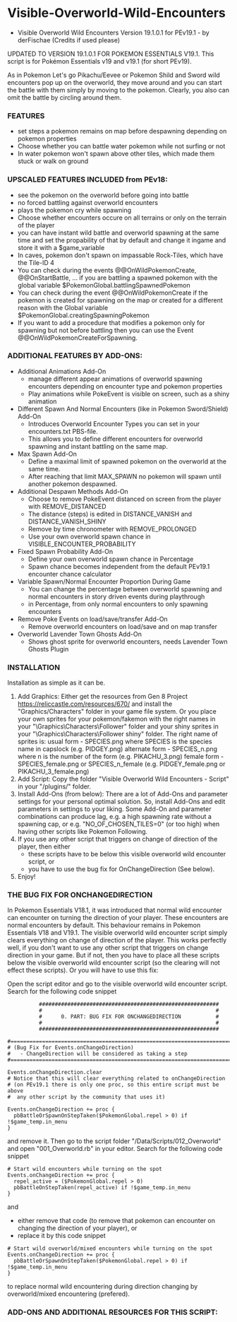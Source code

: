 # Visible-Overworld-Wild-Encounters

* Visible Overworld Wild Encounters Version 19.1.0.1 for PEv19.1 - by derFischae (Credits if used please)

UPDATED TO VERSION 19.1.0.1 FOR POKEMON ESSENTIALS V19.1. This script is for Pokémon Essentials v19 and v19.1 (for short PEv19).

As in Pokemon Let's go Pikachu/Eevee or Pokemon Shild and Sword wild encounters pop up on the overworld, they move around and you can start the battle with them simply by moving to the pokemon. Clearly, you also can omit the battle by circling around them.


### FEATURES
- set steps a pokemon remains on map before despawning depending on pokemon properties 
- Choose whether you can battle water pokemon while not surfing or not
- In water pokemon won't spawn above other tiles, which made them stuck or walk on ground
### UPSCALED FEATURES INCLUDED from PEv18:
- see the pokemon on the overworld before going into battle
- no forced battling against overworld encounters
- plays the pokemon cry while spawning
- Choose whether encounters occure on all terrains or only on the terrain of the player
- you can have instant wild battle and overworld spawning at the same time and set the propability of that by default and change it ingame and store it with a $game_variable
- In caves, pokemon don't spawn on impassable Rock-Tiles, which have the Tile-ID 4 
- You can check during the events @@OnWildPokemonCreate, @@OnStartBattle, ... if you are battling a spawned pokemon with the global variable $PokemonGlobal.battlingSpawnedPokemon
- You can check during the event @@OnWildPokemonCreate if the pokemon is created for spawning on the map or created for a different reason with the Global variable $PokemonGlobal.creatingSpawningPokemon
- If you want to add a procedure that modifies a pokemon only for spawning but not before battling then you can use the Event @@OnWildPokemonCreateForSpawning.
### ADDITIONAL FEATURES BY ADD-ONS:
- Additional Animations Add-On
  - manage different appear animations of overworld spawning encounters depending on encounter type and pokemon properties
  - Play animations while PokeEvent is visible on screen, such as a shiny animation
- Different Spawn And Normal Encounters (like in Pokemon Sword/Shield) Add-On
  - Introduces Overworld Encounter Types you can set in your encounters.txt PBS-file.
  - This allows you to define different encounters for overworld spawning and instant battling on the same map.
- Max Spawn Add-On
  - Define a maximal limit of spawned pokemon on the overworld at the same time.
  - After reaching that limit MAX_SPAWN no pokemon will spawn until another pokemon despawned.
- Additional Despawn Methods Add-On
  - Choose to remove PokeEvent distanced on screen from the player with REMOVE_DISTANCED
  - The distance (steps) is edited in DISTANCE_VANISH and DISTANCE_VANISH_SHINY
  - Remove by time chronometer with REMOVE_PROLONGED
  - Use your own overworld spawn chance in VISIBLE_ENCOUNTER_PROBABILITY
- Fixed Spawn Probability Add-On
  - Define your own overworld spawn chance in Percentage
  - Spawn chance becomes independent from the default PEv19.1 encounter chance calculator
- Variable Spawn/Normal Encounter Proportion During Game  
  - You can change the percentage between overworld spawning and normal encounters in story driven events during playthrough
  - in Percentage, from only normal encounters to only spawning encounters
- Remove Poke Events on load/save/transfer Add-On
  - Remove overworld encounters on load/save and on map transfer
- Overworld Lavender Town Ghosts Add-On
  - Shows ghost sprite for overworld encounters, needs Lavender Town Ghosts Plugin 

### INSTALLATION
Installation as simple as it can be.
1. Add Graphics: Either get the resources from Gen 8 Project https://reliccastle.com/resources/670/
  and install the "Graphics/Characters" folder in your game file system.
  Or you place your own sprites for your pokemon/fakemon with the right names in your "\Graphics\Characters\Follower" folder and your shiny sprites in your "\Graphics\Characters\Follower shiny" folder. 
  The right name of sprites is:
    usual form     - SPECIES.png   where SPECIES is the species name in capslock (e.g. PIDGEY.png)
    alternate form - SPECIES_n.png where n is the number of the form (e.g. PIKACHU_3.png)
    female form    - SPECIES_female.png or SPECIES_n_female (e.g. PIDGEY_female.png or PIKACHU_3_female.png)
2. Add Script: Copy the folder "Visible Overworld Wild Encounters - Script" in your "/plugins/" folder.
3. Install Add-Ons (from below): There are a lot of Add-Ons and parameter settings for your personal optimal solution. So, install Add-Ons and edit parameters in settings to your liking. Some Add-On and parameter combinations can produce lag, e.g. a high spawning rate without a spawning cap, or e.g. "NO_OF_CHOSEN_TILES=0" (or too high) when having other scripts like Pokemon Following.
4. If you use any other script that triggers on change of direction of the player, then either 
   - these scripts have to be below this visible overworld wild encounter script, or
   - you have to use the bug fix for OnChangeDirection (See below).
5. Enjoy!


### THE BUG FIX FOR ONCHANGEDIRECTION
In Pokemon Essentials V18.1, it was introduced that normal wild encounter can encounter on turning the direction of your player.
These encounters are normal encounters by default. This behaviour remains in Pokemon Essentials V18 and V19.1.
The visible overworld wild encounter script simply clears everything on change of direction of the player.
This works perfectly well, if you don't want to use any other script that triggers on change direction in your game.
But if not, then you have to place all these scripts below the visible overworld wild encounter script (so the clearing will not effect these scripts).
Or you will have to use this fix:

Open the script editor and go to the visible overworld wild encounter script. Search for the following code snippet
```
          #########################################################
          #                                                       #
          #      0. PART: BUG FIX FOR ONCHANGEDIRECTION           #
          #                                                       #
          #########################################################

#===============================================================================
# (Bug Fix for Events.onChangeDirection)
#   - ChangeDirection will be considered as taking a step
#===============================================================================

Events.onChangeDirection.clear
# Notice that this will clear everything related to onChangeDirection
# (on PEv19.1 there is only one proc, so this entire script must be above
#  any other script by the community that uses it)

Events.onChangeDirection += proc {
  pbBattleOrSpawnOnStepTaken($PokemonGlobal.repel > 0) if !$game_temp.in_menu
}
```
and remove it. Then go to the script folder "/Data/Scripts/012_Overworld" and open "001_Overworld.rb" in your editor. Search for the following code snippet
```
# Start wild encounters while turning on the spot
Events.onChangeDirection += proc {
  repel_active = ($PokemonGlobal.repel > 0)
  pbBattleOnStepTaken(repel_active) if !$game_temp.in_menu
}
```
and 
- either remove that code (to remove that pokemon can encounter on changing the direction of your player), or
- replace it by this code snippet 
```
# Start wild overworld/mixed encounters while turning on the spot
Events.onChangeDirection += proc {
  pbBattleOrSpawnOnStepTaken($PokemonGlobal.repel > 0) if !$game_temp.in_menu
}
```
to replace normal wild encountering during direction changing by overworld/mixed encountering (prefered).

### ADD-ONS AND ADDITIONAL RESOURCES FOR THIS SCRIPT:

